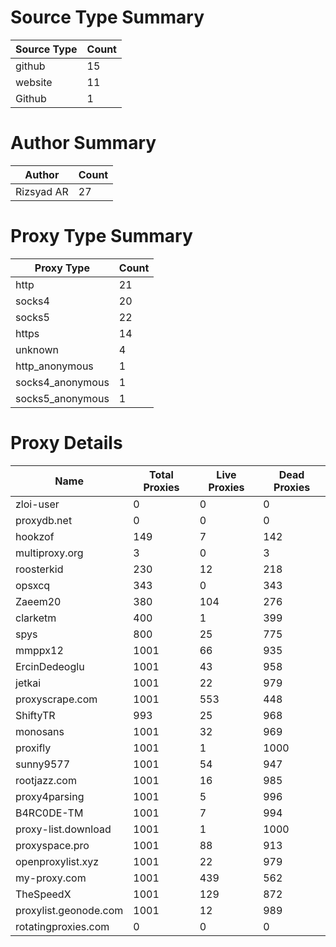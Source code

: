# Source Type Summary

| Source Type | Count |
|-------------|-------|
| github | 15 |
| website | 11 |
| Github | 1 |


# Author Summary

| Author | Count |
|--------|-------|
| Rizsyad AR | 27 |


# Proxy Type Summary

| Proxy Type | Count |
|------------|-------|
| http | 21 |
| socks4 | 20 |
| socks5 | 22 |
| https | 14 |
| unknown | 4 |
| http_anonymous | 1 |
| socks4_anonymous | 1 |
| socks5_anonymous | 1 |


# Proxy Details

| Name | Total Proxies | Live Proxies | Dead Proxies |
|------|---------------|--------------|---------------|
| zloi-user | 0 | 0 | 0 |
| proxydb.net | 0 | 0 | 0 |
| hookzof | 149 | 7 | 142 |
| multiproxy.org | 3 | 0 | 3 |
| roosterkid | 230 | 12 | 218 |
| opsxcq | 343 | 0 | 343 |
| Zaeem20 | 380 | 104 | 276 |
| clarketm | 400 | 1 | 399 |
| spys | 800 | 25 | 775 |
| mmppx12 | 1001 | 66 | 935 |
| ErcinDedeoglu | 1001 | 43 | 958 |
| jetkai | 1001 | 22 | 979 |
| proxyscrape.com | 1001 | 553 | 448 |
| ShiftyTR | 993 | 25 | 968 |
| monosans | 1001 | 32 | 969 |
| proxifly | 1001 | 1 | 1000 |
| sunny9577 | 1001 | 54 | 947 |
| rootjazz.com | 1001 | 16 | 985 |
| proxy4parsing | 1001 | 5 | 996 |
| B4RC0DE-TM | 1001 | 7 | 994 |
| proxy-list.download | 1001 | 1 | 1000 |
| proxyspace.pro | 1001 | 88 | 913 |
| openproxylist.xyz | 1001 | 22 | 979 |
| my-proxy.com | 1001 | 439 | 562 |
| TheSpeedX | 1001 | 129 | 872 |
| proxylist.geonode.com | 1001 | 12 | 989 |
| rotatingproxies.com | 0 | 0 | 0 |
